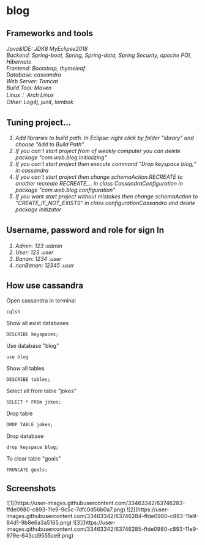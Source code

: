 # blog

<!---#<h2>Overwiew</h2>-->
<!---#<h6><h6>-->

<h2>Frameworks and tools</h2>

<h6>
    Java&IDE: JDK8 MyEclipse2018<br>
    Backend: Spring-boot, Spring, Spring-data, Spring Security, apache POI, Hibernate<br>
    Frontend: Bootstrap, thymeleaf<br>
    Database: cassandra<br>
    Web Server: Tomcat<br>
    Build Tool: Maven<br>
    Linux： Arch Linux<br>
    Other: Log4j, junit, lombok<br>
</h6>


<h2>Tuning project...</h2>

<h6>
    <ol>
        <li>Add libraries to build path. In Eclipse: right click by folder "library" and choose "Add to Build Path"
        </li>
     <li>If you can't start project from of weakly computer you can delete package "com.web.blog.Initializing" </li> 
        <li>If you can't start project then execute command "Drop keyspace blog;" in cassandra </li> 
        <li>If you can't start project then change schemaAction.RECREATE to another recreate RECREATE_.. in class CassandraConfiguration in package "com.web.blog.configuration" </li> 
          <li>If you want start project without mistakes then change schemaAction to "CREATE_IF_NOT_EXISTS" in class configurationCassandra and delete package Initizator </li> 
   </ol>
</h6>


<h2>Username, password and role for sign In</h2>

<h6>
    <ol>
        <li>Admin: 123 :admin</li>
        <li>User: 123 :user</li>
        <li>Banan: 1234 :user</li>
        <li>nonBanan: 12345 :user</li>
   </ol>
</h6>


<h2>How use cassandra</h2>

Open cassandra in terminal
            
    cqlsh
    
Show all exist databases

    DESCRIBE keyspaces;
    
Use database "blog"
    
    use blog
  
Show all tables
    
    DESCRIBE tables;
    
Select all from table "jokes"
    
    SELECT * FROm jokes;

Drop table
    
    DROP TABLE jokes;
    
Drop database

    drop keyspace blog;
    
To clear table "goals"

    TRUNCATE goals;
    
<h2>Screenshots</h2>
![1](https://user-images.githubusercontent.com/33463342/63746283-ffde0980-c893-11e9-9c5c-7dfc0d56b0a7.png)
![2](https://user-images.githubusercontent.com/33463342/63746284-ffde0980-c893-11e9-84d1-9b8e6a3a5165.png)
![3](https://user-images.githubusercontent.com/33463342/63746285-ffde0980-c893-11e9-979e-643cd9555ce9.png)


    
